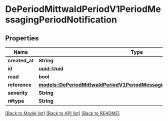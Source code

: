 # DePeriodMittwaldPeriodV1PeriodMessagingPeriodNotification

## Properties

Name | Type | Description | Notes
------------ | ------------- | ------------- | -------------
**created_at** | **String** |  | 
**id** | [**uuid::Uuid**](uuid::Uuid.md) |  | 
**read** | **bool** |  | 
**reference** | [**models::DePeriodMittwaldPeriodV1PeriodMessagingPeriodAggregateReference**](de.mittwald.v1.messaging.AggregateReference.md) |  | 
**severity** | **String** |  | 
**r#type** | **String** |  | 

[[Back to Model list]](../README.md#documentation-for-models) [[Back to API list]](../README.md#documentation-for-api-endpoints) [[Back to README]](../README.md)


